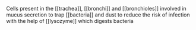 Cells present in the [[trachea]], [[bronchi]] and [[bronchioles]] involved in mucus secretion to trap [[bacteria]] and dust to reduce the risk of infection with the help of [[lysozyme]] which digests bacteria 